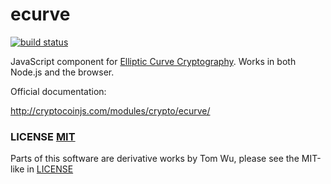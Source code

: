 ecurve
=======

[![build status](https://secure.travis-ci.org/cryptocoinjs/ecurve.svg)](http://travis-ci.org/cryptocoinjs/ecurve)


JavaScript component for [Elliptic Curve Cryptography](http://en.wikipedia.org/wiki/Elliptic_curve_cryptography). Works in both Node.js and the browser.

Official documentation:

http://cryptocoinjs.com/modules/crypto/ecurve/


### LICENSE [MIT](LICENSE)
Parts of this software are derivative works by Tom Wu,  please see the MIT-like in [LICENSE](https://github.com/cryptocoinjs/ecurve/blob/ecd0f386024dba37bba40850b4ea6d1607f10e26/lib/point.js)

